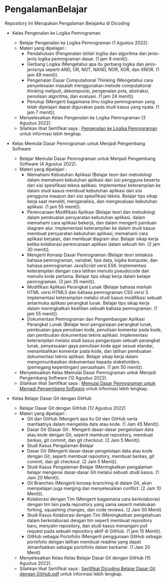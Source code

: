 # PengalamanBelajar
Repository Ini Merupakan Pengalaman Belajarku di Dicoding 

- Kelas Pengenalan ke Logika Pemrograman
  - Belajar Pengenalan ke Logika Pemrograman (1 Agustus 2022).
  - Materi yang dipelajari :
    * Pendahuluan (Pengenalan istilah logika dan algoritma dan jenis-jenis logika pemrograman dasar. (1 jam 9 menit)).
    * Gerbang Logika (Mengetahui apa itu gerbang logika dan jenis-jenisnya seperti AND, OR, NOT, NAND, NOR, XOR, dan XNOR. (1 jam 49 menit)).
    * Pengenalan Dasar Computational Thinking (Mengetahui cara penyelesaian masalah menggunakan metode computational thinking meliputi,
      dekomposisi, pengenalan pola, abstraksi, penulisan algoritma, dan evaluasi. (1 jam 24 menit)).
    * Penutup (Mengerti bagaimana ilmu logika pemrograman yang telah dipelajari dapat digunakan pada studi kasus yang nyata. (1 jam 7 menit)).
  - Menyelesaikan Kelas Pengenalan ke Logika Pemrograman (3 Agustus 2022).
  - Silahkan lihat Sertifikat saya : [Pengenalan ke Logika Pemrograman](https://www.dicoding.com/certificates/1RXYMD5DQXVM) untuk informasi lebih lengkap.

- Kelas Memulai Dasar Pemrograman untuk Menjadi Pengembang Software
  - Belajar Memulai Dasar Pemrograman untuk Menjadi Pengembang Software (4 Agustus 2022).
  - Materi yang dipelajari :
    * Memahami Kebutuhan Aplikasi (Belajar teori dan metodologi dalam memahami kebutuhan aplikasi dari sisi pengguna beserta dari sisi spesifikasi teknis
      aplikasi. Implementasi keterampilan ke dalam studi kasus membuat kebutuhan aplikasi dari sisi pengguna maupun dari sisi spesifikasi teknis. Belajar tips
      sikap kerja saat meneliti, menganalisis, dan mengevaluasi kebutuhan aplikasi. (1 jam 55 menit)).
    * Perencanaan Modifikasi Aplikasi (Belajar teori dan metodologi dalam pembuatan persyaratan kebutuhan aplikasi, dalam memahami cara aplikasi
      bekerja, dan dalam mengerti panduan diagram alur. Implementasi keterampilan ke dalam studi kasus membuat persyaratan kebutuhan aplikasi, memahami cara aplikasi           berjalan, dan membuat diagram alur. Belajar sikap kerja ketika kolaborasi perencanaan aplikasi dalam sebuah tim. (2 jam 30
      menit)).
    * Mengerti Konsep Dasar Pemrograman (Belajar teori sintaksis bahasa pemrograman, variabel, tipe data, logika komputer, dan bahasa pemrograman
      JavaScript versi ES6. Implementasi keterampilan dengan cara latihan menulis pseudocode dan menulis kode pertama. Belajar tips sikap kerja dalam
      belajar pemrograman. (3 jam 35 menit)).
    * Modifikasi Aplikasi Perangkat Lunak (Belajar bahasa markah HTML versi HTML5 dan bahasa pemrograman CSS versi 3. Implementasi keterampilan
      melalui studi kasus modifikasi sebuah antarmuka aplikasi perangkat lunak. Belajar tips sikap kerja dalam meningkatkan keahlian sebuah bahasa
      pemrograman. (1 jam 55 menit)).
    * Dokumentasi Pemrograman dan Pengembangan Aplikasi Perangkat Lunak (Belajar teori pengarsipan perangkat lunak, pembuatan gaya penulisan
      kode, penulisan komentar pada kode, dan pembuatan dokumentasi teknis aplikasi. Implementasi keterampilan melalui studi kasus pengarsipan sebuah
      perangkat lunak, penyesuaian gaya penulisan kode agar sesuai standar, menambahkan komentar pada kode, dan latihan pembuatan dokumentasi
      teknis aplikasi. Belajar sikap kerja dalam mengomunikasikan dokumentasi kepada stakeholders (pemegang kepentingan) perusahaan. (1 jam 50 menit)).
  - Menyelesaikan Kelas Memulai Dasar Pemrograman untuk Menjadi Pengembang Software (12 Agustus 2022).
  - Silahkan lihat Sertifikat saya : [Memulai Dasar Pemrograman untuk Menjadi Pengembang Software](https://www.dicoding.com/certificates/2VX31M4WVZYQ) untuk informasi     lebih lengkap.

- Kelas Belajar Dasar Git dengan GitHub
  - Belajar Dasar Git dengan GitHub (12 Agustus 2022)
  - Materi yang dipelajari :
    * Git dan GitHub (Mengerti apa itu Git dan GitHub serta manfaatnya dalam mengelola data atau kode. (1 Jam 45 Menit)).
    * Dasar Git (Dasar Git : Mengerti dasar-dasar pengelolaan data atau kode dengan Git, seperti membuat repository, membuat berkas, git commit, dan git checkout.
      (2 Jam 5 Menit)).
    * Studi Kasus Pengalaman Belajar
    * Dasar Git (Mengerti dasar-dasar pengelolaan data atau kode dengan Git, seperti membuat repository, membuat berkas, git commit, dan git checkout.
      (2 Jam 5 Menit)). 
    * Studi Kasus Pengalaman Belajar (Meningkatkan pengalaman belajar mengenai dasar-dasar Git melalui sebuah studi kasus. (1 Jam 20 Menit)).
    * Git Branches (Mengerti konsep branching di dalam Git, akan mempelajari juga merging dan menyelesaikan conflict. (2 Jam 10 Menit)).
    * Kolaborasi dengan Tim (Mengerti bagaimana cara berkolaborasi dengan tim lain pada repository yang sama seperti melakukan forking, squashing
      changes, dan code reviews. (2 Jam 50 Menit) 
    * Studi Kasus Kolaborasi dengan Tim (Meningkatkan pengetahuan dalam berkolaborasi dengan tim seperti membuat repository baru, menyalin
      repository, dan studi kasus menangani pull request pada sebuah repository aktif di GitHub. (1 jam 15 Menit)).
    * GitHub sebagai Portofolio (Mengerti penggunaan GitHub sebagai portofolio dengan latihan membuat readme yang dapat dimanfaatkan sebagai
      portofolio dalam berkarier. (1 Jam 20 Menit)
  - Menyelesaikan Kelas Kelas Belajar Dasar Git dengan GitHub (15 Agustus 2022).
  - Silahkan lihat Sertifikat saya : [Sertifikat Dicoding Belajar Dasar Git dengan GitHub.pdf](https://github.com/MUHAMMADAPRIANUR/PengalamanBelajar/files/9337921/Sertifikat.Dicoding.Belajar.Dasar.Git.dengan.GitHub.pdf) untuk informasi     lebih lengkap.
